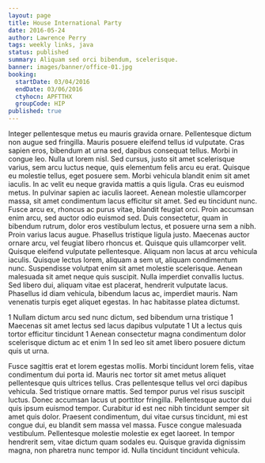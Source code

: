 ```yaml
---
layout: page
title: House International Party
date: 2016-05-24
author: Lawrence Perry
tags: weekly links, java
status: published
summary: Aliquam sed orci bibendum, scelerisque.
banner: images/banner/office-01.jpg
booking:
  startDate: 03/04/2016
  endDate: 03/06/2016
  ctyhocn: APFTTHX
  groupCode: HIP
published: true
---
```

Integer pellentesque metus eu mauris gravida ornare. Pellentesque dictum non augue sed fringilla. Mauris posuere eleifend tellus id vulputate. Cras sapien eros, bibendum at urna sed, dapibus consequat tellus. Morbi in congue leo. Nulla ut lorem nisl. Sed cursus, justo sit amet scelerisque varius, sem arcu luctus neque, quis elementum felis arcu eu erat. Quisque eu molestie tellus, eget posuere sem. Morbi vehicula blandit enim sit amet iaculis. In ac velit eu neque gravida mattis a quis ligula. Cras eu euismod metus. In pulvinar sapien ac iaculis laoreet. Aenean molestie ullamcorper massa, sit amet condimentum lacus efficitur sit amet. Sed eu tincidunt nunc. Fusce arcu ex, rhoncus ac purus vitae, blandit feugiat orci. Proin accumsan enim arcu, sed auctor odio euismod sed.
Duis consectetur, quam in bibendum rutrum, dolor eros vestibulum lectus, et posuere urna sem a nibh. Proin varius lacus augue. Phasellus tristique ligula justo. Maecenas auctor ornare arcu, vel feugiat libero rhoncus et. Quisque quis ullamcorper velit. Quisque eleifend vulputate pellentesque. Aliquam non lacus at arcu vehicula iaculis. Quisque lectus lorem, aliquam a sem ut, aliquam condimentum nunc. Suspendisse volutpat enim sit amet molestie scelerisque. Aenean malesuada sit amet neque quis suscipit. Nulla imperdiet convallis luctus. Sed libero dui, aliquam vitae est placerat, hendrerit vulputate lacus. Phasellus id diam vehicula, bibendum lacus ac, imperdiet mauris. Nam venenatis turpis eget aliquet egestas. In hac habitasse platea dictumst.

1 Nullam dictum arcu sed nunc dictum, sed bibendum urna tristique
1 Maecenas sit amet lectus sed lacus dapibus vulputate
1 Ut a lectus quis tortor efficitur tincidunt
1 Aenean consectetur magna condimentum dolor scelerisque dictum ac et enim
1 In sed leo sit amet libero posuere dictum quis ut urna.

Fusce sagittis erat et lorem egestas mollis. Morbi tincidunt lorem felis, vitae condimentum dui porta id. Mauris nec tortor sit amet metus aliquet pellentesque quis ultrices tellus. Cras pellentesque tellus vel orci dapibus vehicula. Sed tristique ornare mattis. Sed tempor purus vel risus suscipit luctus. Donec accumsan lacus ut porttitor fringilla. Pellentesque auctor dui quis ipsum euismod tempor. Curabitur id est nec nibh tincidunt semper sit amet quis dolor. Praesent condimentum, dui vitae cursus tincidunt, mi est congue dui, eu blandit sem massa vel massa. Fusce congue malesuada vestibulum. Pellentesque molestie molestie ex eget laoreet. In tempor hendrerit sem, vitae dictum quam sodales eu. Quisque gravida dignissim magna, non pharetra nunc tempor id. Nulla tincidunt tincidunt vehicula.
